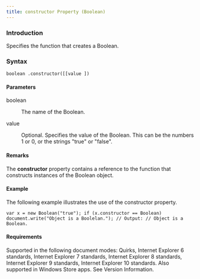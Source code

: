 ```yaml
---
title: constructor Property (Boolean)
---
```


### Introduction 

 Specifies the function that creates a Boolean.

### Syntax 

```
boolean .constructor([[value ])
```

#### Parameters 

<div id="parametersSection" class="section" name="collapseableSection" style="">
  <dl class="authored">
    <dt>
      <span class="parameter" sdata="paramReference" xmlns:util="util">boolean</span>
    </dt>
    <dd>
      <p xmlns:util="util">
        The name of the Boolean.
      </p>
    </dd>
    <dt>
      <span class="parameter" sdata="paramReference" xmlns:util="util">value</span>
    </dt>
    <dd>
      <p xmlns:util="util">
        Optional. Specifies the value of the Boolean. This can be the numbers 1 or 0, or the strings "true" or "false".
      </p>
    </dd>
  </dl>
</div>

#### Remarks 

<div id="languageReferenceRemarksSection" class="section" name="collapseableSection" style="">
  <p xmlns:util="util">
    The <b>constructor</b> property contains a reference to the function that constructs instances of the Boolean object.
  </p>
</div>

#### Example 

<p xmlns:util="util">
  The following example illustrates the use of the constructor property.
</p>

```
var x = new Boolean("true"); if (x.constructor == Boolean) document.write("Object is a Boolelan."); // Output: // Object is a Boolean.
```

#### Requirements 

<div id="requirementsTitleSection" class="section" name="collapseableSection" style="">
  <p xmlns:util="util"></p>
  <p>
    Supported in the following document modes: Quirks, Internet Explorer 6 standards, Internet Explorer 7 standards, Internet Explorer 8 standards, Internet Explorer 9 standards, Internet Explorer 10
    standards. Also supported in Windows Store apps. See Version Information.
  </p>
</div>

